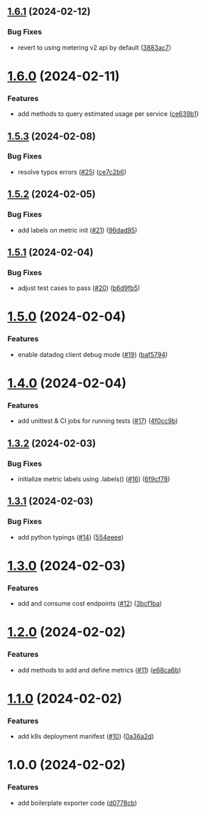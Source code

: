 ## [1.6.1](https://github.com/Ebaneck/datadog-cost-exporter/compare/v1.6.0...v1.6.1) (2024-02-12)


### Bug Fixes

* revert to using metering v2 api by default ([3883ac7](https://github.com/Ebaneck/datadog-cost-exporter/commit/3883ac7fb3d069b931bfbe53ffd500ec58337e8f))

# [1.6.0](https://github.com/Ebaneck/datadog-cost-exporter/compare/v1.5.3...v1.6.0) (2024-02-11)


### Features

* add methods to query estimated usage per service ([ce639b1](https://github.com/Ebaneck/datadog-cost-exporter/commit/ce639b1bd6a6cecf5749e91e0944be4ce5033080))

## [1.5.3](https://github.com/Ebaneck/datadog-cost-exporter/compare/v1.5.2...v1.5.3) (2024-02-08)


### Bug Fixes

* resolve typos errors ([#25](https://github.com/Ebaneck/datadog-cost-exporter/issues/25)) ([ce7c2b6](https://github.com/Ebaneck/datadog-cost-exporter/commit/ce7c2b6856671197201e7ed6fcd192bcc4b2c234))

## [1.5.2](https://github.com/Ebaneck/datadog-cost-exporter/compare/v1.5.1...v1.5.2) (2024-02-05)


### Bug Fixes

* add labels on metric init ([#21](https://github.com/Ebaneck/datadog-cost-exporter/issues/21)) ([96dad95](https://github.com/Ebaneck/datadog-cost-exporter/commit/96dad957090ef3570fce0586fcca22330c927368))

## [1.5.1](https://github.com/Ebaneck/datadog-cost-exporter/compare/v1.5.0...v1.5.1) (2024-02-04)


### Bug Fixes

* adjust test cases to pass ([#20](https://github.com/Ebaneck/datadog-cost-exporter/issues/20)) ([b6d9fb5](https://github.com/Ebaneck/datadog-cost-exporter/commit/b6d9fb585b759af01b95197fee825b10c3384707))

# [1.5.0](https://github.com/Ebaneck/datadog-cost-exporter/compare/v1.4.0...v1.5.0) (2024-02-04)


### Features

* enable datadog client debug mode ([#19](https://github.com/Ebaneck/datadog-cost-exporter/issues/19)) ([baf5794](https://github.com/Ebaneck/datadog-cost-exporter/commit/baf57940ac6c0883ce2abcd01f25952d40a575db))

# [1.4.0](https://github.com/Ebaneck/datadog-cost-exporter/compare/v1.3.2...v1.4.0) (2024-02-04)


### Features

* add unittest & CI jobs for running tests ([#17](https://github.com/Ebaneck/datadog-cost-exporter/issues/17)) ([4f0cc9b](https://github.com/Ebaneck/datadog-cost-exporter/commit/4f0cc9bd4c13a3eb3500faad91c2c208f9a4e817))

## [1.3.2](https://github.com/Ebaneck/datadog-cost-exporter/compare/v1.3.1...v1.3.2) (2024-02-03)


### Bug Fixes

* initialize metric labels using .labels() ([#16](https://github.com/Ebaneck/datadog-cost-exporter/issues/16)) ([6f9cf78](https://github.com/Ebaneck/datadog-cost-exporter/commit/6f9cf78581cbb1578c3a52b56841bd00a706a280))

## [1.3.1](https://github.com/Ebaneck/datadog-cost-exporter/compare/v1.3.0...v1.3.1) (2024-02-03)


### Bug Fixes

* add python typings ([#14](https://github.com/Ebaneck/datadog-cost-exporter/issues/14)) ([554eeee](https://github.com/Ebaneck/datadog-cost-exporter/commit/554eeeebc2a5a7929aaf620ae487c7c9b9f4b7fa))

# [1.3.0](https://github.com/Ebaneck/datadog-cost-exporter/compare/v1.2.0...v1.3.0) (2024-02-03)


### Features

* add and consume cost endpoints ([#12](https://github.com/Ebaneck/datadog-cost-exporter/issues/12)) ([3bcf1ba](https://github.com/Ebaneck/datadog-cost-exporter/commit/3bcf1bad8f3a823eec2d30be1bc71e0ac16da6fe))

# [1.2.0](https://github.com/Ebaneck/datadog-cost-exporter/compare/v1.1.0...v1.2.0) (2024-02-02)


### Features

* add methods to add and define metrics ([#11](https://github.com/Ebaneck/datadog-cost-exporter/issues/11)) ([e68ca6b](https://github.com/Ebaneck/datadog-cost-exporter/commit/e68ca6b217fd7f3bdc3500a0b0fae63774fd62b4))

# [1.1.0](https://github.com/Ebaneck/datadog-cost-exporter/compare/v1.0.0...v1.1.0) (2024-02-02)


### Features

* add k8s deployment manifest ([#10](https://github.com/Ebaneck/datadog-cost-exporter/issues/10)) ([0a36a2d](https://github.com/Ebaneck/datadog-cost-exporter/commit/0a36a2d619f4016ea7ee90f152d2490f10824004))

# 1.0.0 (2024-02-02)


### Features

* add boilerplate exporter code ([d0778cb](https://github.com/Ebaneck/datadog-cost-exporter/commit/d0778cb01c08f62abbd5ed8d9e4e6279d0086573))
